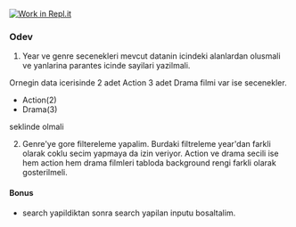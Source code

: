 [![Work in Repl.it](https://classroom.github.com/assets/work-in-replit-14baed9a392b3a25080506f3b7b6d57f295ec2978f6f33ec97e36a161684cbe9.svg)](https://classroom.github.com/online_ide?assignment_repo_id=4128133&assignment_repo_type=AssignmentRepo)
### Odev

1. Year ve genre secenekleri mevcut datanin icindeki alanlardan olusmali ve yanlarina parantes icinde sayilari yazilmali.

Ornegin data icerisinde 2 adet Action 3 adet Drama filmi var ise secenekler.

- Action(2)
- Drama(3)

seklinde olmali


2. Genre'ye gore filtereleme yapalim. Burdaki filtreleme year'dan farkli olarak 
coklu secim yapmaya da izin veriyor. Action ve drama secili ise hem action hem drama filmleri tabloda background rengi farkli olarak gosterilmeli.
   

#### Bonus
- search yapildiktan sonra search yapilan inputu bosaltalim.
